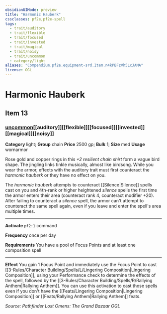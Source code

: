 ```yaml
---
obsidianUIMode: preview
title: "Harmonic Hauberk"
cssclasses: pf2e,pf2e-spell
tags:
  - trait/auditory
  - trait/flexible
  - trait/focused
  - trait/invested
  - trait/magical
  - trait/noisy
  - trait/uncommon
  - category/light
aliases: "Compendium.pf2e.equipment-srd.Item.n4kPBFzVh5LcJAMA"
license: OGL
---
```

# Harmonic Hauberk
## Item 13
### [uncommon](uncommon.md "Uncommon Rarity Trait")[[auditory]][[flexible]][[focused]][[invested]][[magical]][[noisy]]

**Category** light; **Group** chain
**Price** 2500 gp; 
**Bulk** 1; **Size** med
**Usage** wornarmor

Rose gold and copper rings in this _+2 resilient chain shirt_ form a vague bird shape. The jingling links tinkle musically, almost like birdsong. While you wear the armor, effects with the auditory trait must first counteract the _harmonic hauberk_ or they have no effect on you.

The _harmonic hauberk_ attempts to counteract [[Silence|Silence]] spells cast on you and 4th-rank or higher heightened _silence_ spells the first time the armor enters their area (counteract rank 4, counteract modifier +20). After failing to counteract a _silence_ spell, the armor can't attempt to counteract the same spell again, even if you leave and enter the spell's area multiple times.

* * *

**Activate** `pf2:1` command

**Frequency** once per day

**Requirements** You have a pool of Focus Points and at least one composition spell

* * *

**Effect** You gain 1 Focus Point and immediately use the Focus Point to cast [[3-Rules/Character Building/Spells/L/Lingering Composition|Lingering Composition]], using your Performance check to determine the effects of the spell, followed by the [[3-Rules/Character Building/Spells/R/Rallying Anthem|Rallying Anthem]]. You can use this activation to cast those spells even if you don't have the [[Feats/Lingering Composition|Lingering Composition]] or [[Feats/Rallying Anthem|Rallying Anthem]] feats.

*Source: Pathfinder Lost Omens: The Grand Bazaar*
*OGL*